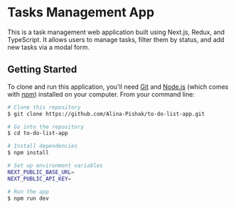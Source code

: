 # Tasks Management App

This is a task management web application built using Next.js, Redux, and TypeScript. It allows users to manage tasks, filter them by status, and add new tasks via a modal form.

## Getting Started

To clone and run this application, you'll need [Git](https://git-scm.com) and [Node.js](https://nodejs.org/en/download/) (which comes with [npm](http://npmjs.com)) installed on your computer. From your command line:

```bash
# Clone this repository
$ git clone https://github.com/Alina-Pishak/to-do-list-app.git

# Go into the repository
$ cd to-do-list-app

# Install dependencies
$ npm install

# Set up environment variables
NEXT_PUBLIC_BASE_URL=
NEXT_PUBLIC_API_KEY=

# Run the app
$ npm run dev
```
